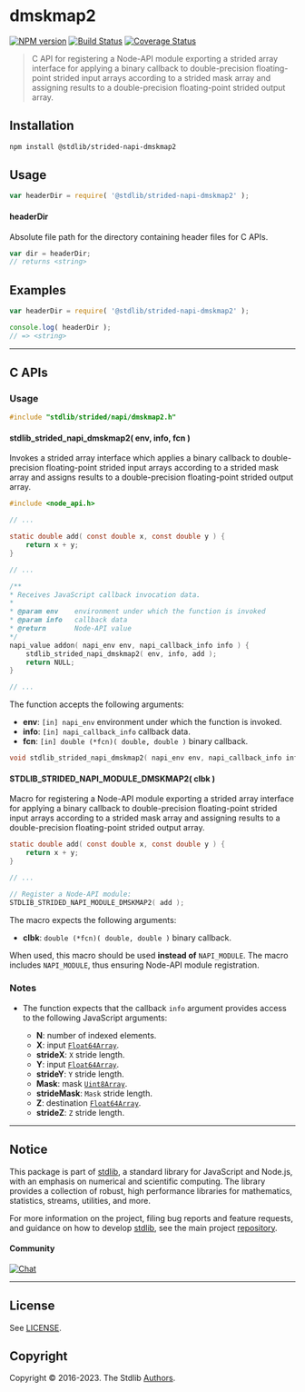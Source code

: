 <!--

@license Apache-2.0

Copyright (c) 2021 The Stdlib Authors.

Licensed under the Apache License, Version 2.0 (the "License");
you may not use this file except in compliance with the License.
You may obtain a copy of the License at

   http://www.apache.org/licenses/LICENSE-2.0

Unless required by applicable law or agreed to in writing, software
distributed under the License is distributed on an "AS IS" BASIS,
WITHOUT WARRANTIES OR CONDITIONS OF ANY KIND, either express or implied.
See the License for the specific language governing permissions and
limitations under the License.

-->

# dmskmap2

[![NPM version][npm-image]][npm-url] [![Build Status][test-image]][test-url] [![Coverage Status][coverage-image]][coverage-url] <!-- [![dependencies][dependencies-image]][dependencies-url] -->

> C API for registering a Node-API module exporting a strided array interface for applying a binary callback to double-precision floating-point strided input arrays according to a strided mask array and assigning results to a double-precision floating-point strided output array.

<!-- Section to include introductory text. Make sure to keep an empty line after the intro `section` element and another before the `/section` close. -->

<section class="intro">

</section>

<!-- /.intro -->

<!-- Package usage documentation. -->

<section class="installation">

## Installation

```bash
npm install @stdlib/strided-napi-dmskmap2
```

</section>

<section class="usage">

## Usage

```javascript
var headerDir = require( '@stdlib/strided-napi-dmskmap2' );
```

#### headerDir

Absolute file path for the directory containing header files for C APIs.

```javascript
var dir = headerDir;
// returns <string>
```

</section>

<!-- /.usage -->

<!-- Package usage notes. Make sure to keep an empty line after the `section` element and another before the `/section` close. -->

<section class="notes">

</section>

<!-- /.notes -->

<!-- Package usage examples. -->

<section class="examples">

## Examples

```javascript
var headerDir = require( '@stdlib/strided-napi-dmskmap2' );

console.log( headerDir );
// => <string>
```

</section>

<!-- /.examples -->

<!-- C interface documentation. -->

* * *

<section class="c">

## C APIs

<!-- Section to include introductory text. Make sure to keep an empty line after the intro `section` element and another before the `/section` close. -->

<section class="intro">

</section>

<!-- /.intro -->

<!-- C usage documentation. -->

<section class="usage">

### Usage

```c
#include "stdlib/strided/napi/dmskmap2.h"
```

#### stdlib_strided_napi_dmskmap2( env, info, fcn )

Invokes a strided array interface which applies a binary callback to double-precision floating-point strided input arrays according to a strided mask array and assigns results to a double-precision floating-point strided output array.

```c
#include <node_api.h>

// ...

static double add( const double x, const double y ) {
    return x + y;
}

// ...

/**
* Receives JavaScript callback invocation data.
*
* @param env    environment under which the function is invoked
* @param info   callback data
* @return       Node-API value
*/
napi_value addon( napi_env env, napi_callback_info info ) {
    stdlib_strided_napi_dmskmap2( env, info, add );
    return NULL;
}

// ...
```

The function accepts the following arguments:

-   **env**: `[in] napi_env` environment under which the function is invoked.
-   **info**: `[in] napi_callback_info` callback data.
-   **fcn**: `[in] double (*fcn)( double, double )` binary callback.

```c
void stdlib_strided_napi_dmskmap2( napi_env env, napi_callback_info info, double (*fcn)( double, double ) );
```

#### STDLIB_STRIDED_NAPI_MODULE_DMSKMAP2( clbk )

Macro for registering a Node-API module exporting a strided array interface for applying a binary callback to double-precision floating-point strided input arrays according to a strided mask array and assigning results to a double-precision floating-point strided output array.

```c
static double add( const double x, const double y ) {
    return x + y;
}

// ...

// Register a Node-API module:
STDLIB_STRIDED_NAPI_MODULE_DMSKMAP2( add );
```

The macro expects the following arguments:

-   **clbk**: `double (*fcn)( double, double )` binary callback.

When used, this macro should be used **instead of** `NAPI_MODULE`. The macro includes `NAPI_MODULE`, thus ensuring Node-API module registration.

</section>

<!-- /.usage -->

<!-- C API usage notes. Make sure to keep an empty line after the `section` element and another before the `/section` close. -->

<section class="notes">

### Notes

-   The function expects that the callback `info` argument provides access to the following JavaScript arguments:

    -   **N**: number of indexed elements.
    -   **X**: input [`Float64Array`][@stdlib/array/float64].
    -   **strideX**: `X` stride length.
    -   **Y**: input [`Float64Array`][@stdlib/array/float64].
    -   **strideY**: `Y` stride length.
    -   **Mask**: mask [`Uint8Array`][@stdlib/array/uint8].
    -   **strideMask**: `Mask` stride length.
    -   **Z**: destination [`Float64Array`][@stdlib/array/float64].
    -   **strideZ**: `Z` stride length.

</section>

<!-- /.notes -->

<!-- C API usage examples. -->

<section class="examples">

</section>

<!-- /.examples -->

</section>

<!-- /.c -->

<!-- Section to include cited references. If references are included, add a horizontal rule *before* the section. Make sure to keep an empty line after the `section` element and another before the `/section` close. -->

<section class="references">

</section>

<!-- /.references -->

<!-- Section for related `stdlib` packages. Do not manually edit this section, as it is automatically populated. -->

<section class="related">

</section>

<!-- /.related -->

<!-- Section for all links. Make sure to keep an empty line after the `section` element and another before the `/section` close. -->


<section class="main-repo" >

* * *

## Notice

This package is part of [stdlib][stdlib], a standard library for JavaScript and Node.js, with an emphasis on numerical and scientific computing. The library provides a collection of robust, high performance libraries for mathematics, statistics, streams, utilities, and more.

For more information on the project, filing bug reports and feature requests, and guidance on how to develop [stdlib][stdlib], see the main project [repository][stdlib].

#### Community

[![Chat][chat-image]][chat-url]

---

## License

See [LICENSE][stdlib-license].


## Copyright

Copyright &copy; 2016-2023. The Stdlib [Authors][stdlib-authors].

</section>

<!-- /.stdlib -->

<!-- Section for all links. Make sure to keep an empty line after the `section` element and another before the `/section` close. -->

<section class="links">

[npm-image]: http://img.shields.io/npm/v/@stdlib/strided-napi-dmskmap2.svg
[npm-url]: https://npmjs.org/package/@stdlib/strided-napi-dmskmap2

[test-image]: https://github.com/stdlib-js/strided-napi-dmskmap2/actions/workflows/test.yml/badge.svg?branch=main
[test-url]: https://github.com/stdlib-js/strided-napi-dmskmap2/actions/workflows/test.yml?query=branch:main

[coverage-image]: https://img.shields.io/codecov/c/github/stdlib-js/strided-napi-dmskmap2/main.svg
[coverage-url]: https://codecov.io/github/stdlib-js/strided-napi-dmskmap2?branch=main

<!--

[dependencies-image]: https://img.shields.io/david/stdlib-js/strided-napi-dmskmap2.svg
[dependencies-url]: https://david-dm.org/stdlib-js/strided-napi-dmskmap2/main

-->

[chat-image]: https://img.shields.io/gitter/room/stdlib-js/stdlib.svg
[chat-url]: https://gitter.im/stdlib-js/stdlib/

[stdlib]: https://github.com/stdlib-js/stdlib

[stdlib-authors]: https://github.com/stdlib-js/stdlib/graphs/contributors

[stdlib-license]: https://raw.githubusercontent.com/stdlib-js/strided-napi-dmskmap2/main/LICENSE

[@stdlib/array/float64]: https://github.com/stdlib-js/array-float64

[@stdlib/array/uint8]: https://github.com/stdlib-js/array-uint8

</section>

<!-- /.links -->
